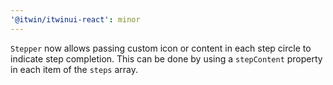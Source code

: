 ```yaml
---
'@itwin/itwinui-react': minor
---
```


`Stepper` now allows passing custom icon or content in each step circle to indicate step completion. This can be done by using a `stepContent` property in each item of the `steps` array.
